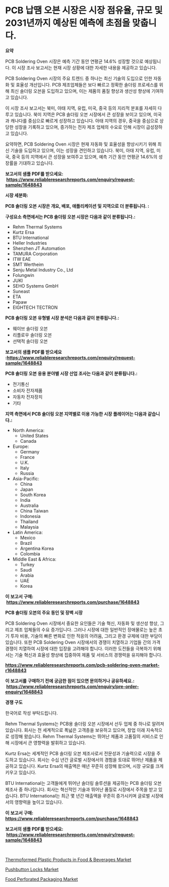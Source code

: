 <p><h1>PCB 납땜 오븐 시장은 시장 점유율, 규모 및 2031년까지 예상된 예측에 초점을 맞춥니다.</h1></p><p><strong>요약</strong></p>
<p><p>PCB Soldering Oven 시장은 예측 기간 동안 연평균 14.6% 성장할 것으로 예상됩니다. 이 시장 조사 보고서는 현재 시장 상황에 대한 자세한 내용을 제공하고 있습니다.</p><p>PCB Soldering Oven 시장의 주요 트렌드 중 하나는 최신 기술의 도입으로 인한 자동화 및 효율성 개선입니다. PCB 제조업체들은 보다 빠르고 정확한 솔더링 프로세스를 위해 최신 솔더링 오븐을 도입하고 있으며, 이는 제품의 품질 향상과 생산성 향상에 기여하고 있습니다.</p><p>이 시장 조사 보고서는 북미, 아태 지역, 유럽, 미국, 중국 등의 지리적 분포를 자세히 다루고 있습니다. 북미 지역은 PCB 솔더링 오븐 시장에서 큰 성장을 보이고 있으며, 미국과 캐나다를 중심으로 빠르게 성장하고 있습니다. 아태 지역의 경우, 중국을 중심으로 상당한 성장을 기록하고 있으며, 증가하는 전자 제조 업체의 수요로 인해 시장이 급성장하고 있습니다.</p><p>요약하면, PCB Soldering Oven 시장은 현재 자동화 및 효율성을 향상시키기 위해 최신 기술을 도입하고 있으며, 이는 성장을 견인하고 있습니다. 북미, 아태 지역, 유럽, 미국, 중국 등의 지역에서 큰 성장을 보여주고 있으며, 예측 기간 동안 연평균 14.6%의 성장률을 기대하고 있습니다.</p></p>
<p><strong>보고서의 샘플 PDF를 받으세요: &nbsp;<a href="https://www.reliableresearchreports.com/enquiry/request-sample/1648843">https://www.reliableresearchreports.com/enquiry/request-sample/1648843</a></strong></p>
<p><strong>시장 세분화:</strong></p>
<p><strong> PCB 솔더링 오븐 시장은 개요, 배포, 애플리케이션 및 지역으로 더 분류됩니다. :</strong></p>
<p><strong>구성요소 측면에서는 PCB 솔더링 오븐 시장은 다음과 같이 분류됩니다.:</strong></p>
<p><ul><li>Rehm Thermal Systems</li><li>Kurtz Ersa</li><li>BTU International</li><li>Heller Industries</li><li>Shenzhen JT Automation</li><li>TAMURA Corporation</li><li>ITW EAE</li><li>SMT Wertheim</li><li>Senju Metal Industry Co., Ltd</li><li>Folungwin</li><li>JUKI</li><li>SEHO Systems GmbH</li><li>Suneast</li><li>ETA</li><li>Papaw</li><li>EIGHTECH TECTRON</li></ul></p>
<p><strong> PCB 솔더링 오븐 유형별 시장 분석은 다음과 같이 분류됩니다.:</strong></p>
<p><ul><li>웨이브 솔더링 오븐</li><li>리플로우 솔더링 오븐</li><li>선택적 솔더링 오븐</li></ul></p>
<p><strong>보고서의 샘플 PDF를 받으세요 :<a href="https://www.reliableresearchreports.com/enquiry/request-sample/1648843">https://www.reliableresearchreports.com/enquiry/request-sample/1648843</a></strong></p>
<p><strong> PCB 솔더링 오븐 응용 분야별 시장 산업 조사는 다음과 같이 분류됩니다.:</strong></p>
<p><ul><li>전기통신</li><li>소비자 전자제품</li><li>자동차 전자장치</li><li>기타</li></ul></p>
<p><strong>지역 측면에서 PCB 솔더링 오븐 지역별로 이용 가능한 시장 플레이어는 다음과 같습니다.:</strong></p>
<p><ul>
    <li>
        North America:
        <ul>
            <li>United States</li>
            <li>Canada</li>
        </ul>
    </li>
    <li>
        Europe:
        <ul>
            <li>Germany</li>
            <li>France</li>
            <li>U.K.</li>
            <li>Italy</li>
            <li>Russia</li>
        </ul>
    </li>
    <li>
        Asia-Pacific:
        <ul>
            <li>China</li>
            <li>Japan</li>
            <li>South Korea</li>
            <li>India</li>
            <li>Australia</li>
            <li>China Taiwan</li>
            <li>Indonesia</li>
            <li>Thailand</li>
            <li>Malaysia</li>
        </ul>
    </li>
    <li>
        Latin America:
        <ul>
            <li>Mexico</li>
            <li>Brazil</li>
            <li>Argentina Korea</li>
            <li>Colombia</li>
        </ul>
    </li>
    <li>
        Middle East & Africa:
        <ul>
            <li>Turkey</li>
            <li>Saudi</li>
            <li>Arabia</li>
            <li>UAE</li>
            <li>Korea</li>
        </ul>
    </li>
    </ul></p>
<p><strong>이 보고서 구매: &nbsp;<a href="https://www.reliableresearchreports.com/purchase/1648843">https://www.reliableresearchreports.com/purchase/1648843</a></strong></p>
<p><strong>PCB 솔더링 오븐의 주요 동인 및 장벽 시장</strong></p>
<p><p>PCB Soldering Oven 시장에서 중요한 요인들은 기술 혁신, 자동화 및 생산성 향상, 그리고 제조 업체들의 수요 증가입니다. 그러나 시장에 대한 일반적인 장애물로는 높은 초기 투자 비용, 기술의 빠른 변화로 인한 적응의 어려움, 그리고 환경 규제에 대한 부담이 있습니다. 또한 PCB Soldering Oven 시장에서의 경쟁이 치열하고 기업들 간의 가격 경쟁이 치열하여 시장에 대한 입장을 고려해야 합니다. 이러한 도전들을 극복하기 위해서는 기술 혁신과 효율성 향상에 집중하여 제품 및 서비스의 경쟁력을 유지해야 합니다.</p></p>
<p><strong><a href="https://www.reliableresearchreports.com/pcb-soldering-oven-market-r1648843">https://www.reliableresearchreports.com/pcb-soldering-oven-market-r1648843</a></strong></p>
<p><strong>이 보고서를 구매하기 전에 궁금한 점이 있으면 문의하거나 공유하세요.: &nbsp;<a href="https://www.reliableresearchreports.com/enquiry/pre-order-enquiry/1648843">https://www.reliableresearchreports.com/enquiry/pre-order-enquiry/1648843</a></strong></p>
<p><strong>경쟁 구도</strong></p>
<p><p>한국어로 작성 부탁드립니다. </p><p>Rehm Thermal Systems는 PCB용 솔더링 오븐 시장에서 선두 업체 중 하나로 알려져 있습니다. 회사는 전 세계적으로 폭넓은 고객층을 보유하고 있으며, 창업 이래 지속적으로 성장해 왔습니다. Rehm Thermal Systems는 뛰어난 제품과 고품질의 서비스로 인해 시장에서 큰 영향력을 발휘하고 있습니다.</p><p>Kurtz Ersa는 세계적인 PCB 솔더링 오븐 제조사로서 전문성과 기술력으로 시장을 주도하고 있습니다. 회사는 수십 년간 글로벌 시장에서의 경험을 토대로 뛰어난 제품을 제공하고 있습니다. Kurtz Ersa의 매출액은 매년 꾸준히 성장해 왔으며, 시장 규모를 크게 키우고 있습니다.</p><p>BTU International는 고객들에게 뛰어난 솔더링 솔루션을 제공하는 PCB 솔더링 오븐 제조사 중 하나입니다. 회사는 혁신적인 기술과 뛰어난 품질로 시장에서 주목을 받고 있습니다. BTU International는 최근 몇 년간 매출액을 꾸준히 증가시키며 글로벌 시장에서의 영향력을 높이고 있습니다.</p></p>
<p><strong>이 보고서 구매: &nbsp; <a href="https://www.reliableresearchreports.com/purchase/1648843">https://www.reliableresearchreports.com/purchase/1648843</a></strong></p>
<p><strong>보고서의 샘플 PDF를 받으세요: &nbsp;<a href="https://www.reliableresearchreports.com/enquiry/request-sample/1648843">https://www.reliableresearchreports.com/enquiry/request-sample/1648843</a></strong><strong></strong></p>
<p>&nbsp;</p>
<p><p><a href="https://www.linkedin.com/pulse/thermoformed-plastic-products-food-amp-beverages-market-provides-se7ec?trackingId=7bQ8c%2FhyM72L5%2Bf00Aehbg%3D%3D">Thermoformed Plastic Products in Food & Beverages Market</a></p><p><a href="https://github.com/Sinjinluong3e0awx2m195k76/Market-Research-Report-List-2/blob/main/pushbutton-locks-market.md">Pushbutton Locks Market</a></p><p><a href="https://www.linkedin.com/pulse/food-perforated-packaging-market-analysis-examines-its-scope-cfj7c?trackingId=GSZ35HE97fZRpSLWUf4ndg%3D%3D">Food Perforated Packaging Market</a></p></p>